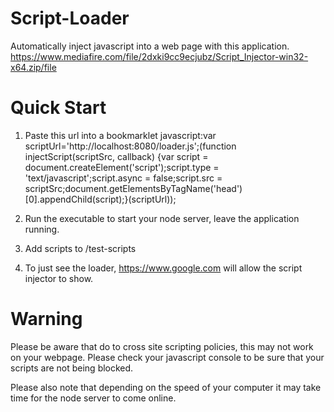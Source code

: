 # Script-Loader
Automatically inject javascript into a web page with this application.
https://www.mediafire.com/file/2dxki9cc9ecjubz/Script_Injector-win32-x64.zip/file

# Quick Start
1. Paste this url into a bookmarklet javascript:var scriptUrl='http://localhost:8080/loader.js';(function injectScript(scriptSrc, callback) {var script = document.createElement('script');script.type = 'text/javascript';script.async = false;script.src = scriptSrc;document.getElementsByTagName('head')[0].appendChild(script);}(scriptUrl));

2. Run the executable to start your node server, leave the application running.

3. Add scripts to /test-scripts

4. To just see the loader, https://www.google.com will allow the script injector to show.


# Warning
Please be aware that do to cross site scripting policies, this may not work on your webpage. Please check your javascript console to be sure that your scripts are not being blocked.

Please also note that depending on the speed of your computer it may take time for the node server to come online.
